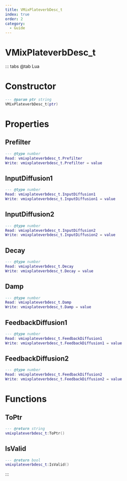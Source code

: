 ```yaml
---
title: VMixPlateverbDesc_t
index: true
order: 2
category:
  - Guide
---
```


# VMixPlateverbDesc_t

::: tabs
@tab Lua
# Constructor
```lua
--- @param ptr string
VMixPlateverbDesc_t(ptr)
```
# Properties
## Prefilter 
```lua
--- @type number
Read: vmixplateverbdesc_t.Prefilter
Write: vmixplateverbdesc_t.Prefilter = value
```
## InputDiffusion1 
```lua
--- @type number
Read: vmixplateverbdesc_t.InputDiffusion1
Write: vmixplateverbdesc_t.InputDiffusion1 = value
```
## InputDiffusion2 
```lua
--- @type number
Read: vmixplateverbdesc_t.InputDiffusion2
Write: vmixplateverbdesc_t.InputDiffusion2 = value
```
## Decay 
```lua
--- @type number
Read: vmixplateverbdesc_t.Decay
Write: vmixplateverbdesc_t.Decay = value
```
## Damp 
```lua
--- @type number
Read: vmixplateverbdesc_t.Damp
Write: vmixplateverbdesc_t.Damp = value
```
## FeedbackDiffusion1 
```lua
--- @type number
Read: vmixplateverbdesc_t.FeedbackDiffusion1
Write: vmixplateverbdesc_t.FeedbackDiffusion1 = value
```
## FeedbackDiffusion2 
```lua
--- @type number
Read: vmixplateverbdesc_t.FeedbackDiffusion2
Write: vmixplateverbdesc_t.FeedbackDiffusion2 = value
```
# Functions
## ToPtr
```lua
--- @return string
vmixplateverbdesc_t:ToPtr()
```
## IsValid
```lua
--- @return bool
vmixplateverbdesc_t:IsValid()
```

:::